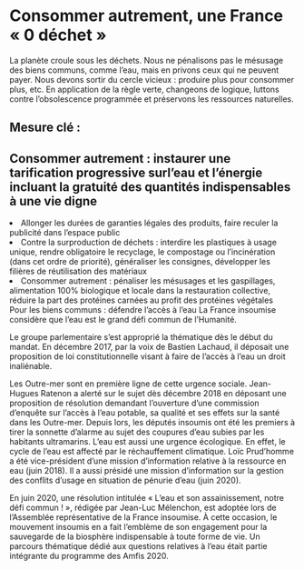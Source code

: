 # Consommer autrement, une France « 0 déchet »
<div class="semi-lead subject-foreword">
La planète croule sous les déchets. Nous ne pénalisons pas le mésusage
des biens communs, comme l’eau, mais en privons ceux qui ne peuvent
payer. Nous devons sortir du cercle vicieux : produire plus pour
consommer plus, etc. En application de la règle verte, changeons de
logique, luttons contre l’obsolescence programmée et préservons les
ressources naturelles.
</div>

## Mesure clé :
## Consommer autrement : instaurer une tarification progressive surl’eau et l’énergie incluant la gratuité des quantités indispensables à une vie digne



<nav class="list-measures list-group">

<li id="mesure-1" class="list-group-item">
Allonger les durées de garanties légales des produits, faire reculer la
publicité dans l’espace public
</li>
<li id="mesure-2" class="list-group-item">
Contre la surproduction de déchets : interdire les plastiques à usage
unique, rendre obligatoire le recyclage, le compostage ou l’incinération
(dans cet ordre de priorité), généraliser les consignes, développer les
filières de réutilisation des matériaux
</li>
<li id="mesure-3" class="list-group-item">
Consommer autrement : pénaliser les mésusages et les gaspillages,
alimentation 100% biologique et locale dans la restauration collective,
réduire la part des protéines carnées au profit des protéines végétales
</li>

</nav>
<div class="semi-lead subject-foreword">
Pour les biens communs : défendre l’accès à l’eau
La France insoumise considère que l’eau est le grand défi commun de
l’Humanité.

Le groupe parlementaire s’est approprié la thématique dès le début du
mandat. En décembre 2017, par la voix de Bastien Lachaud, il déposait
une proposition de loi constitutionnelle visant à faire de l’accès à
l’eau un droit inaliénable.

Les Outre-mer sont en première ligne de cette urgence sociale.
Jean-Hugues Ratenon a alerté sur le sujet dès décembre 2018 en déposant
une proposition de résolution demandant l’ouverture d’une commission
d’enquête sur l’accès à l’eau potable, sa qualité et ses effets sur la
santé dans les Outre-mer. Depuis lors, les députés insoumis ont été les
premiers à tirer la sonnette d’alarme au sujet des coupures d’eau subies
par les habitants ultramarins. L’eau est aussi une urgence écologique.
En effet, le cycle de l’eau est affecté par le réchauffement climatique.
Loïc Prud’homme a été vice-président d’une mission d’information
relative à la ressource en eau (juin 2018). Il a aussi présidé une
mission d’information sur la gestion des conflits d’usage en situation
de pénurie d’eau (juin 2020).

En juin 2020, une résolution intitulée « L’eau et son assainissement,
notre défi commun ! », rédigée par Jean-Luc Mélenchon, est adoptée lors
de l’Assemblée représentative de la France insoumise. À cette occasion,
le mouvement insoumis en a fait l’emblème de son engagement pour la
sauvegarde de la biosphère indispensable à toute forme de vie. Un
parcours thématique dédié aux questions relatives à l’eau était partie
intégrante du programme des Amfis 2020.
</div>
